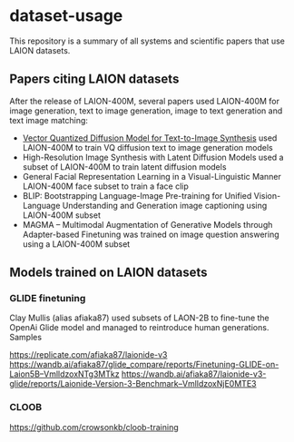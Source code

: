 # dataset-usage
This repository is a summary of all systems and scientific papers that use LAION datasets.

## Papers citing LAION datasets

After the release of LAION-400M, several papers used LAION-400M for image generation, text to image generation, image to text generation and text image matching:

- [Vector Quantized Diffusion Model for Text-to-Image Synthesis](https://arxiv.org/abs/2111.14822.pdf) used LAION-400M to train VQ diffusion text to image generation models
- High-Resolution Image Synthesis with Latent Diffusion Models used a subset of LAION-400M to train latent diffusion models
- General Facial Representation Learning in a Visual-Linguistic Manner LAION-400M face subset to train a face clip
- BLIP: Bootstrapping Language-Image Pre-training for Unified Vision-Language Understanding and Generation image captioning using LAION-400M subset
- MAGMA – Multimodal Augmentation of Generative Models through Adapter-based Finetuning was trained on image question answering using a LAION-400M subset

## Models trained on LAION datasets

### GLIDE finetuning

Clay Mullis (alias afiaka87) used subsets of LAON-2B to fine-tune the OpenAi Glide model and managed to reintroduce human generations. Samples

https://replicate.com/afiaka87/laionide-v3 
https://wandb.ai/afiaka87/glide_compare/reports/Finetuning-GLIDE-on-Laion5B–VmlldzoxNTg3MTkz
https://wandb.ai/afiaka87/laionide-v3-glide/reports/Laionide-Version-3-Benchmark–VmlldzoxNjE0MTE3

### CLOOB

https://github.com/crowsonkb/cloob-training
